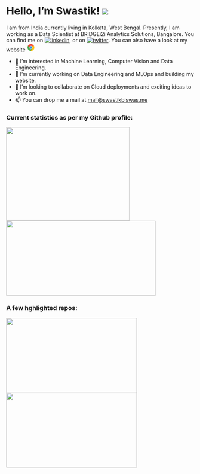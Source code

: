 # Hello, I’m Swastik! <img src="https://raw.githubusercontent.com/MartinHeinz/MartinHeinz/master/wave.gif" width="30px">

I am from India currently living in Kolkata, West Bengal. Presently, I am working as a Data Scientist at BRIDGEi2i Analytics Solutions, Bangalore. You can find me on <a href="https://www.linkedin.com/in/swastikbiswas/"><img alt="linkedin" src="https://image.flaticon.com/icons/png/512/124/124011.png" width="22" height="22"></a>, or on <a href="https://twitter.com/swastik_biswas/"><img alt="twitter" src="https://www.iconpacks.net/icons/1/free-icon-twitter-135.png" width="22" height="22"></a>. You can also have a look at my website <a href="https://www.swastikbiswas.me/"><img alt="webpage" src="https://raw.githubusercontent.com/Swastik1993/Swastik1993/main/chrome.gif" width="22" height="22"></a>


- 👀 I’m interested in Machine Learning, Computer Vision and Data Engineering.
- 🌱 I’m currently working on Data Engineering and MLOps and building my website.
- 💞️ I’m looking to collaborate on Cloud deployments and exciting ideas to work on.
- 📫 You can drop me a mail at mail@swastikbiswas.me


### Current statistics as per my Github profile:
<a href="https://github.com/Swastik1993/github-readme-stats">
  <img align="center" src="https://github-readme-stats.vercel.app/api/top-langs/?username=Swastik1993&layout=compact&show_icons=true&theme=vision-friendly-dark" width="330" height="250"/>
</a>
<a href="https://github.com/anuraghazra/convoychat">
  <img align="center" src="https://github-readme-stats.vercel.app/api?username=Swastik1993&show_icons=true&theme=vision-friendly-dark" width="400" height="200"/>
</a>

### A few hghlighted repos:
<a href="https://github.com/Swastik1993/github-readme-stats">
  <img align="center" src="https://github-readme-stats.vercel.app/api/pin/?username=Swastik1993&repo=my-portfolio&show_icons=true&theme=vision-friendly-dark" width="350" height="200"/>
</a>
<a href="https://github.com/anuraghazra/convoychat">
  <img align="center" src="https://github-readme-stats.vercel.app/api/pin/?username=Swastik1993&repo=node-web&show_icons=true&theme=vision-friendly-dark" width="350" height="200"/>
</a>

<!---
Swastik1993/Swastik1993 is a ✨ special ✨ repository because its `README.md` (this file) appears on your GitHub profile.
You can click the Preview link to take a look at your changes.
--->
